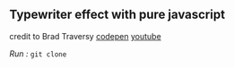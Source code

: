 ## Typewriter effect with pure javascript 

credit to Brad Traversy [codepen](https://codepen.io/bradtraversy/pen/jeNjwP)
[youtube](https://codepen.io/bradtraversy/pen/jeNjwP)

*Run :* 
`git clone`